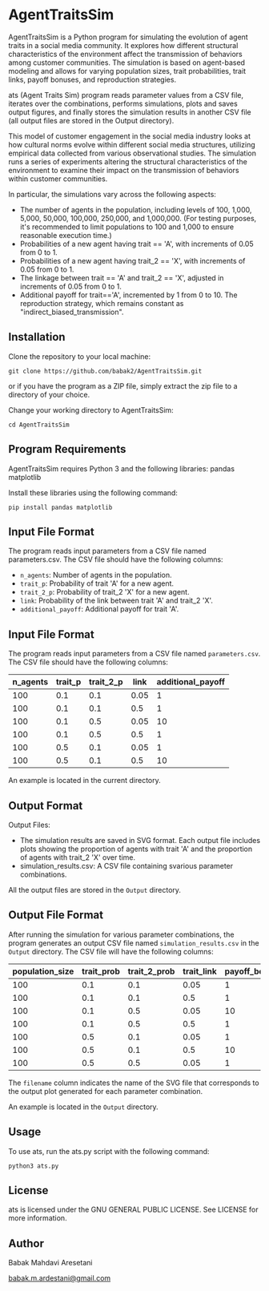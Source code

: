 # AgentTraitsSim

AgentTraitsSim is a Python program for simulating the evolution of agent traits in a social media community. It explores how different structural characteristics of the environment affect the transmission of behaviors among customer communities. The simulation is based on agent-based modeling and allows for varying population sizes, trait probabilities, trait links, payoff bonuses, and reproduction strategies.

ats (Agent Traits Sim) program reads parameter values from a CSV file, iterates over the combinations, performs simulations, plots and saves output figures, and finally stores the simulation results in another CSV file (all output files are stored in the Output directory).

This model of customer engagement in the social media industry looks at how cultural norms evolve within different social media structures, utilizing empirical data collected from various observational studies. The simulation runs a series of experiments altering the structural characteristics of the environment to examine their impact on the transmission of behaviors within customer communities.

In particular, the simulations vary across the following aspects:

- The number of agents in the population, including levels of 100, 1,000, 5,000, 50,000, 100,000, 250,000, and 1,000,000. (For testing purposes, it's recommended to limit populations to 100 and 1,000 to ensure reasonable execution time.)
- Probabilities of a new agent having trait == 'A', with increments of 0.05 from 0 to 1.
- Probabilities of a new agent having trait_2 == 'X', with increments of 0.05 from 0 to 1.
- The linkage between trait == 'A' and trait_2 == 'X', adjusted in increments of 0.05 from 0 to 1.
- Additional payoff for trait=='A', incremented by 1 from 0 to 10.
    The reproduction strategy, which remains constant as "indirect_biased_transmission".


## Installation

Clone the repository to your local machine:

`git clone https://github.com/babak2/AgentTraitsSim.git  `

or if you have the program as a ZIP file, simply extract the zip file to a directory of your choice.

Change your working directory to AgentTraitsSim:

`cd AgentTraitsSim`


## Program Requirements

AgentTraitsSim requires Python 3 and the following libraries:
    pandas
    matplotlib

Install these libraries using the following command:

`pip install pandas matplotlib`


## Input File Format

The program reads input parameters from a CSV file named parameters.csv. The CSV file should have the following columns:

- `n_agents`: Number of agents in the population.
- `trait_p`: Probability of trait 'A' for a new agent.
- `trait_2_p`: Probability of trait_2 'X' for a new agent.
- `link`: Probability of the link between trait 'A' and trait_2 'X'.
- `additional_payoff`: Additional payoff for trait 'A'.

## Input File Format

The program reads input parameters from a CSV file named `parameters.csv`. The CSV file should have the following columns:

| n_agents | trait_p | trait_2_p | link | additional_payoff |
|----------|---------|-----------|------|-------------------|
| 100      | 0.1     | 0.1       | 0.05 | 1                 |
| 100      | 0.1     | 0.1       | 0.5  | 1                 |
| 100      | 0.1     | 0.5       | 0.05 | 10                |
| 100      | 0.1     | 0.5       | 0.5  | 1                 |
| 100      | 0.5     | 0.1       | 0.05 | 1                 |
| 100      | 0.5     | 0.1       | 0.5  | 10                |


An example is located in the current directory.

## Output Format

Output Files:
- The simulation results are saved in SVG format. Each output file includes plots showing the proportion of agents with trait 'A' and the proportion of agents with trait_2 'X' over time.
- simulation_results.csv:  A CSV file containing svarious parameter combinations.

All the output files are stored in the `Output` directory.

## Output File Format

After running the simulation for various parameter combinations, the program generates an output CSV file named `simulation_results.csv` in the `Output` directory. The CSV file will have the following columns:

|population_size|trait_prob|trait_2_prob|trait_link|payoff_bonus| filename                     |
|---------------|----------|------------|----------|------------|------------------------------|
| 100           | 0.1      | 0.1        | 0.05     | 1          |output_100_0.1_0.1_0.05_1.svg |
| 100           | 0.1      | 0.1        | 0.5      | 1          |output_100_0.1_0.1_0.5_1.svg  |
| 100           | 0.1      | 0.5        | 0.05     | 10         |output_100_0.1_0.5_0.05_10.svg|
| 100           | 0.1      | 0.5        | 0.5      | 1          |output_100_0.1_0.5_0.5_1.svg  |
| 100           | 0.5      | 0.1        | 0.05     | 1          |output_100_0.5_0.1_0.05_1.svg |
| 100           | 0.5      | 0.1        | 0.5      | 10         |output_100_0.5_0.1_0.5_10.svg |
| 100           | 0.5      | 0.5        | 0.05     | 1          |output_100_0.5_0.5_0.05_1.svg |

The `filename` column indicates the name of the SVG file that corresponds to the output plot generated for each parameter combination.

An example is located in the `Output` directory.

## Usage

To use ats, run the ats.py script with the following command:

`python3 ats.py`


## License

ats is licensed under the GNU GENERAL PUBLIC LICENSE. See LICENSE for more information.


## Author 

Babak Mahdavi Aresetani

babak.m.ardestani@gmail.com

